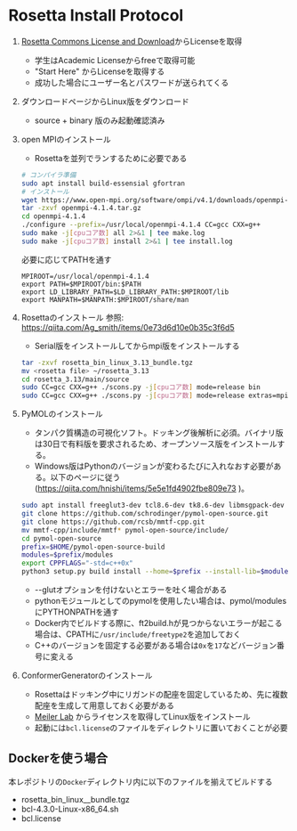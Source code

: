# Rosetta Install Protocol

1. [Rosetta Commons License and Download](https://www.rosettacommons.org/software/license-and-download)からLicenseを取得
    - 学生はAcademic Licenseからfreeで取得可能
    - "Start Here" からLicenseを取得する
    - 成功した場合にユーザー名とパスワードが送られてくる

1. ダウンロードページからLinux版をダウンロード
    - source + binary 版のみ起動確認済み

1. open MPIのインストール
    - Rosettaを並列でランするために必要である

    ```bash
    # コンパイラ準備
    sudo apt install build-essensial gfortran
    # インストール
    wget https://www.open-mpi.org/software/ompi/v4.1/downloads/openmpi-4.1.4.tar.gz --no-check-certificate
    tar -zxvf openmpi-4.1.4.tar.gz
    cd openmpi-4.1.4
    ./configure --prefix=/usr/local/openmpi-4.1.4 CC=gcc CXX=g++
    sudo make -j[cpuコア数] all 2>&1 | tee make.log
    sudo make -j[cpuコア数] install 2>&1 | tee install.log
    ```

    必要に応じてPATHを通す

    ```bash:bashrc
    MPIROOT=/usr/local/openmpi-4.1.4
    export PATH=$MPIROOT/bin:$PATH
    export LD_LIBRARY_PATH=$LD_LIBRARY_PATH:$MPIROOT/lib
    export MANPATH=$MANPATH:$MPIROOT/share/man
    ```

1. Rosettaのインストール
    参照: https://qiita.com/Ag_smith/items/0e73d6d10e0b35c3f6d5
    - Serial版をインストールしてからmpi版をインストールする

    ```bash
    tar -zxvf rosetta_bin_linux_3.13_bundle.tgz
    mv <rosetta file> ~/rosetta_3.13
    cd rosetta_3.13/main/source
    sudo CC=gcc CXX=g++ ./scons.py -j[cpuコア数] mode=release bin
    sudo CC=gcc CXX=g++ ./scons.py -j[cpuコア数] mode=release extras=mpi bin
    ```

1. PyMOLのインストール
    - タンパク質構造の可視化ソフト。ドッキング後解析に必須。バイナリ版は30日で有料版を要求されるため、オープンソース版をインストールする。
    - Windows版はPythonのバージョンが変わるたびに入れなおす必要がある。以下のページに従う(https://qiita.com/hnishi/items/5e5e1fd4902fbe809e73 )。

    ```bash
    sudo apt install freeglut3-dev tcl8.6-dev tk8.6-dev libmsgpack-dev libpng-dev libfreetype6-dev libglm-dev libglew-dev python3-pyqt5.qtopengl python3-pip libxml2-dev libnetcdf-dev
    git clone https://github.com/schrodinger/pymol-open-source.git 
    git clone https://github.com/rcsb/mmtf-cpp.git 
    mv mmtf-cpp/include/mmtf* pymol-open-source/include/
    cd pymol-open-source
    prefix=$HOME/pymol-open-source-build
    modules=$prefix/modules
    export CPPFLAGS="-std=c++0x"
    python3 setup.py build install --home=$prefix --install-lib=$modules --install-scripts=$prefix
    ```

    - --glutオプションを付けないとエラーを吐く場合がある
    - pythonモジュールとしてのpymolを使用したい場合は、pymol/modulesにPYTHONPATHを通す
    - Docker内でビルドする際に、ft2build.hが見つからないエラーが起こる場合は、CPATHに`/usr/include/freetype2`を追加しておく
    - C++のバージョンを固定する必要がある場合は`0x`を`17`などバージョン番号に変える

1. ConformerGeneratorのインストール
    - Rosettaはドッキング中にリガンドの配座を固定しているため、先に複数配座を生成して用意しておく必要がある
    - [Meiler Lab](http://servers.meilerlab.org/index.php/bclcommons/show/b_apps_id/1) からライセンスを取得してLinux版をインストール
    - 起動には`bcl.license`のファイルをディレクトリに置いておくことが必要

## Dockerを使う場合
本レポジトリの`Docker`ディレクトリ内に以下のファイルを揃えてビルドする
- rosetta_bin_linux_<version>_bundle.tgz
- bcl-4.3.0-Linux-x86_64.sh
- bcl.license
